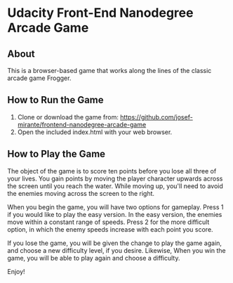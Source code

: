 <h1>Udacity Front-End Nanodegree Arcade Game</h1>


<h2>About</h2>

This is a browser-based game that works along the lines of the classic arcade
game Frogger.


<h2>How to Run the Game</h2>

1) Clone or download the game from:
	https://github.com/josef-mirante/frontend-nanodegree-arcade-game
2) Open the included index.html with your web browser.


<h2>How to Play the Game</h2>

The object of the game is to score ten points before you lose all three of
your lives.  You gain points by moving the player character upwards across the
screen until you reach the water.  While moving up, you'll need to avoid
the enemies moving across the screen to the right.

When you begin the game, you will have two options for gameplay.  Press 1 if
you would like to play the easy version.  In the easy version, the enemies move
within a constant range of speeds. Press 2 for the more difficult option,
in which the enemy speeds increase with each point you score.

If you lose the game, you will be given the change to play the game again, and
choose a new difficulty level, if you desire.  Likewise, When you win the game,
you will be able to play again and choose a difficulty.

Enjoy!